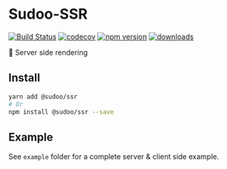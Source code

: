 # Sudoo-SSR

[![Build Status](https://travis-ci.com/SudoDotDog/Sudoo-SSR.svg?branch=master)](https://travis-ci.com/SudoDotDog/Sudoo-SSR)
[![codecov](https://codecov.io/gh/SudoDotDog/Sudoo-SSR/branch/master/graph/badge.svg)](https://codecov.io/gh/SudoDotDog/Sudoo-SSR)
[![npm version](https://badge.fury.io/js/%40sudoo%2Fssr.svg)](https://www.npmjs.com/package/@sudoo/ssr)
[![downloads](https://img.shields.io/npm/dm/@sudoo/ssr.svg)](https://www.npmjs.com/package/@sudoo/ssr)

:blowfish: Server side rendering

## Install

```sh
yarn add @sudoo/ssr
# Or
npm install @sudoo/ssr --save
```

## Example

See `example` folder for a complete server & client side example.
